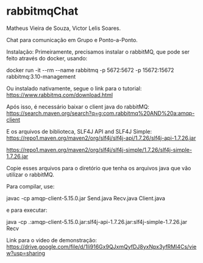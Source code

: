 # rabbitmqChat

Matheus Vieira de Souza, 
Victor Lelis Soares.



Chat para comunicação em Grupo e Ponto-a-Ponto.

Instalação: Primeiramente, precisamos instalar o rabbitMQ, que pode ser feito através do docker, usando:

docker run -it --rm --name rabbitmq -p 5672:5672 -p 15672:15672 rabbitmq:3.10-management

Ou instalado nativamente, segue o link para o tutorial: https://www.rabbitmq.com/download.html

Após isso, é necessário baixar o client java do rabbitMQ:
https://search.maven.org/search?q=g:com.rabbitmq%20AND%20a:amqp-client

E os arquivos de biblioteca, SLF4J API and SLF4J Simple:
https://repo1.maven.org/maven2/org/slf4j/slf4j-api/1.7.26/slf4j-api-1.7.26.jar

https://repo1.maven.org/maven2/org/slf4j/slf4j-simple/1.7.26/slf4j-simple-1.7.26.jar

Copie esses arquivos para o diretório que tenha os arquivos java que vão utilizar o rabbitMQ.

Para compilar, use:

javac -cp amqp-client-5.15.0.jar Send.java Recv.java Client.java

e para executar:

java -cp .:amqp-client-5.15.0.jar:slf4j-api-1.7.26.jar:slf4j-simple-1.7.26.jar Recv


Link para o video de demonstração: https://drive.google.com/file/d/1Ii916Gx9QJxmQyfDJ8yxNpx3yfRMl4Cs/view?usp=sharing



